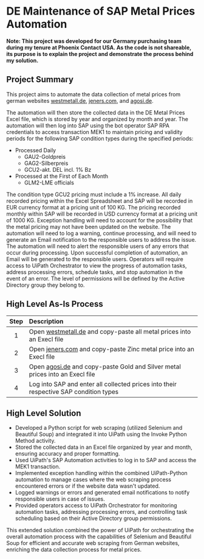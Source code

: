 # DE Maintenance of SAP Metal Prices Automation
**Note: This project was developed for our Germany purchasing team during my tenure at Phoenix Contact USA. As the code is not shareable, its purpose is to explain the project and demonstrate the process behind my solution.**


## Project Summary
This project aims to automate the data collection of metal prices from german websites [westmetall.de](https://www.westmetall.com/de/markdaten.php), [jeners.com](https://www.jeners.com/ticker.html), and [agosi.de](https://www.agosi.de/ek/ek.php).

The automation will then store the collected data in the DE Metal Prices Excel file, which is stored by year and organized by month and year. The automation will then log into SAP using the bot operator SAP RPA credentials to access transaction MEK1 to maintain pricing and validity periods for the following SAP condition types during the specified periods:

- Processed Daily
  - GAU2-Goldpreis
  - GAG2-Silberpreis
  - GCU2-akt. DEL incl. 1% Bz
- Processed at the First of Each Month
  - GLM2-LME officials

The condition type GCU2 pricing must include a 1% increase. All daily recorded pricing within the Excel Spreadsheet and SAP will be recorded in EUR currency format at a pricing unit of 100 KG. The pricing recorded monthly within SAP will be recorded in USD currency format at a pricing unit of 1000 KG.
Exception handling will need to account for the possibility that the metal pricing may not have been updated on the website. The automation will need to log a warning, continue processing, and will need to generate an Email notification to the responsible users to address the issue. The automation will need to alert the responsible users of any errors that occur during processing. Upon successful completion of automation, an Email will be generated to the responsible users. Operators will require access to UiPath Orchestrator to view the progress of automation tasks, address processing errors, schedule tasks, and stop automation in the event of an error. The level of permissions will be defined by the Active Directory group they belong to.


## High Level As-Is Process

| Step     | Description 
| :---: | :--- |
| 1 | Open [westmetall.de](https://www.westmetall.com/de/markdaten.php) and copy-paste all metal prices into an Execl file |
| 2 | Open [jeners.com](https://www.jeners.com/ticker.html) and copy-paste Zinc metal price into an Execl file |
| 3 | Open [agosi.de](https://www.agosi.de/ek/ek.php) and copy-paste Gold and Silver metal prices into an Execl file |
| 4 | Log into SAP and enter all collected prices into their respective SAP condition types |


## High Level Solution
- Developed a Python script for web scraping (utilized Selenium and Beautiful Soup) and integrated it into UiPath using the Invoke Python Method activity.
- Stored the collected data in an Excel file organized by year and month, ensuring accuracy and proper formatting.
- Used UiPath's SAP Automation activities to log in to SAP and access the MEK1 transaction.
- Implemented exception handling within the combined UiPath-Python automation to manage cases where the web scraping process encountered errors or if the website data wasn't updated.
- Logged warnings or errors and generated email notifications to notify responsible users in case of issues.
- Provided operators access to UiPath Orchestrator for monitoring automation tasks, addressing processing errors, and controlling task scheduling based on their Active Directory group permissions.

This extended solution combined the power of UiPath for orchestrating the overall automation process with the capabilities of Selenium and Beautiful Soup for efficient and accurate web scraping from German websites, enriching the data collection process for metal prices.
